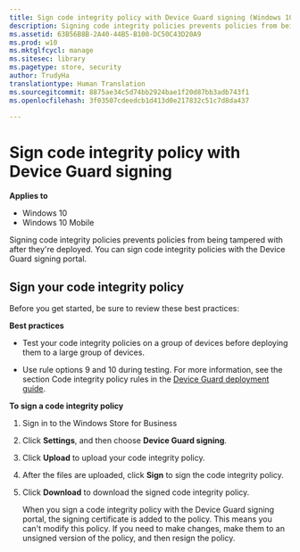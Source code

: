 ```yaml
---
title: Sign code integrity policy with Device Guard signing (Windows 10)
description: Signing code integrity policies prevents policies from being tampered with after they're deployed. You can sign code integrity policies with the Device Guard signing portal.
ms.assetid: 63B56B8B-2A40-44B5-B100-DC50C43D20A9
ms.prod: w10
ms.mktglfcycl: manage
ms.sitesec: library
ms.pagetype: store, security
author: TrudyHa
translationtype: Human Translation
ms.sourcegitcommit: 8875ae34c5d74bb2924bae1f20d87bb3adb743f1
ms.openlocfilehash: 3f03507cdeedcb1d413d0e217832c51c7d8da437

---
```


# Sign code integrity policy with Device Guard signing


**Applies to**

-   Windows 10
-   Windows 10 Mobile

Signing code integrity policies prevents policies from being tampered with after they're deployed. You can sign code integrity policies with the Device Guard signing portal.

## Sign your code integrity policy


Before you get started, be sure to review these best practices:

**Best practices**

-   Test your code integrity policies on a group of devices before deploying them to a large group of devices.

-   Use rule options 9 and 10 during testing. For more information, see the section Code integrity policy rules in the [Device Guard deployment guide](https://technet.microsoft.com/library/mt463091.aspx).

**To sign a code integrity policy**

1.  Sign in to the Windows Store for Business

2.  Click **Settings**, and then choose **Device Guard signing**.

3.  Click **Upload** to upload your code integrity policy.

4.  After the files are uploaded, click **Sign** to sign the code integrity policy.

5.  Click **Download** to download the signed code integrity policy.

    When you sign a code integrity policy with the Device Guard signing portal, the signing certificate is added to the policy. This means you can't modify this policy. If you need to make changes, make them to an unsigned version of the policy, and then resign the policy.

 

 








<!--HONumber=Jun16_HO4-->


